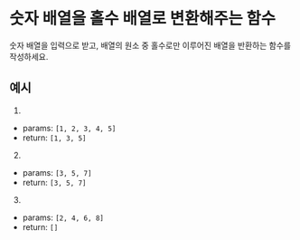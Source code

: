 # 숫자 배열을 홀수 배열로 변환해주는 함수

숫자 배열을 입력으로 받고, 배열의 원소 중 홀수로만 이루어진 배열을 반환하는 함수를 작성하세요.

## 예시

1. 
  - params: `[1, 2, 3, 4, 5]`
  - return: `[1, 3, 5]`

2. 
  - params: `[3, 5, 7]`
  - return: `[3, 5, 7]`

3. 
  - params: `[2, 4, 6, 8]`
  - return: `[]`
  